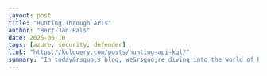 ```yaml
---
layout: post
title: "Hunting Through APIs"
author: "Bert-Jan Pals"
date: 2025-06-10
tags: [azure, security, defender]
link: "https://kqlquery.com/posts/hunting-api-kql/"
summary: "In today&rsquo;s blog, we&rsquo;re diving into the world of hunting through APIs. In the blog, the advantages, limitations, and scopes of the Graph API, Azure Monitor API, and Defender ATP API are ..."
---
```

